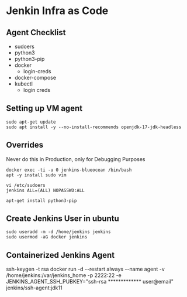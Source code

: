 # Jenkin Infra as Code

## Agent Checklist

- sudoers
- python3
- python3-pip
- docker
  - login-creds
- docker-compose
- kubectl
  - login creds 
  
## Setting up VM agent

```
sudo apt-get update
sudo apt install -y --no-install-recommends openjdk-17-jdk-headless

```

## Overrides
Never do this in Production, only for Debugging Purposes 
``` 
docker exec -ti -u 0 jenkins-blueocean /bin/bash      
apt -y install sudo vim

vi /etc/sudoers
jenkins ALL=(ALL) NOPASSWD:ALL

apt-get install python3-pip
```


## Create Jenkins User in ubuntu 
```
sudo useradd -m -d /home/jenkins jenkins
sudo usermod -aG docker jenkins
```

## Containerized Jenkins Agent 

ssh-keygen -t rsa
docker run -d --restart always --name agent -v /home/jenkins:/var/jenkins_home -p 2222:22 -e JENKINS_AGENT_SSH_PUBKEY="ssh-rsa *************  user@email" jenkins/ssh-agent:jdk11




